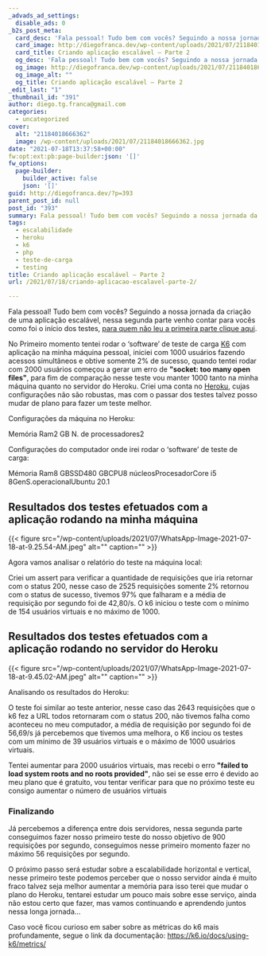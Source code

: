```yaml
---
_advads_ad_settings:
  disable_ads: 0
_b2s_post_meta:
  card_desc: 'Fala pessoal! Tudo bem com vocês? Seguindo a nossa jornada da criação de uma aplicação escalável, nessa segunda parte venho contar para vocês como foi o '
  card_image: http://diegofranca.dev/wp-content/uploads/2021/07/21184018666362.jpg
  card_title: Criando aplicação escalável — Parte 2
  og_desc: 'Fala pessoal! Tudo bem com vocês? Seguindo a nossa jornada da criação de uma aplicação escalável, nessa segunda parte venho contar para vocês como foi o '
  og_image: http://diegofranca.dev/wp-content/uploads/2021/07/21184018666362.jpg
  og_image_alt: ""
  og_title: Criando aplicação escalável — Parte 2
_edit_last: "1"
_thumbnail_id: "391"
author: diego.tg.franca@gmail.com
categories:
  - uncategorized
cover:
  alt: "21184018666362"
  image: /wp-content/uploads/2021/07/21184018666362.jpg
date: "2021-07-18T13:37:58+00:00"
fw:opt:ext:pb:page-builder:json: '[]'
fw_options:
  page-builder:
    builder_active: false
    json: '[]'
guid: http://diegofranca.dev/?p=393
parent_post_id: null
post_id: "393"
summary: Fala pessoal! Tudo bem com vocês? Seguindo a nossa jornada da criação de uma aplicação escalável, nessa segunda parte venho contar para vocês como foi o início dos testes, [para quem não leu a primeira parte clique aqui](https://diegofranca.dev/2021/07/04/criando-aplicacao-escalavel-parte-1/).
tags:
  - escalabilidade
  - heroku
  - k6
  - php
  - teste-de-carga
  - testing
title: Criando aplicação escalável — Parte 2
url: /2021/07/18/criando-aplicacao-escalavel-parte-2/

---
```

Fala pessoal! Tudo bem com vocês? Seguindo a nossa jornada da criação de uma aplicação escalável, nessa segunda parte venho contar para vocês como foi o início dos testes, [para quem não leu a primeira parte clique aqui](/2021/07/04/criando-aplicacao-escalavel-parte-1/).

No Primeiro momento tentei rodar o ‘software’ de teste de carga [K6](https://k6.io/) com aplicação na minha máquina pessoal, iniciei com 1000 usuários fazendo acessos simultâneos e obtive somente 2% de sucesso, quando tentei rodar com 2000 usuários começou a gerar um erro de **"socket: too many open files"**, para fim de comparação nesse teste vou manter 1000 tanto na minha máquina quanto no servidor do Heroku. Criei uma conta no [Heroku](https://www.heroku.com/), cujas configurações não são robustas, mas com o passar dos testes talvez posso mudar de plano para fazer um teste melhor.

Configurações da máquina no Heroku:

Memória Ram2 GB N. de processadores2

Configurações do computador onde irei rodar o ‘software’ de teste de carga:

Mémoria Ram8 GBSSD480 GBCPU8 núcleosProcesadorCore i5 8GenS.operacionalUbuntu 20.1

## Resultados dos testes efetuados com a aplicação rodando na minha máquina

{{< figure src="/wp-content/uploads/2021/07/WhatsApp-Image-2021-07-18-at-9.25.54-AM.jpeg" alt="" caption="" >}}

Agora vamos analisar o relatório do teste na máquina local:

Criei um assert para verificar a quantidade de requisições que iria retornar com o status 200, nesse caso de 2525 requisições somente 2% retornou com o status de sucesso, tivemos 97% que falharam e a média de requisição por segundo foi de 42,80/s. O k6 iniciou o teste com o mínimo de 154 usuários virtuais e no máximo de 1000.

## Resultados dos testes efetuados com a aplicação rodando no servidor do Heroku

{{< figure src="/wp-content/uploads/2021/07/WhatsApp-Image-2021-07-18-at-9.45.02-AM.jpeg" alt="" caption="" >}}

Analisando os resultados do Heroku:

O teste foi similar ao teste anterior, nesse caso das 2643 requisições que o k6 fez a URL todos retornaram com o status 200, não tivemos falha como aconteceu no meu computador, a média de requisição por segundo foi de 56,69/s já percebemos que tivemos uma melhora, o K6 inciou os testes com um mínimo de 39 usuários virtuais e o máximo de 1000 usuários virtuais.

Tentei aumentar para 2000 usuários virtuais, mas recebi o erro **"failed to load system roots and no roots provided"**, não sei se esse erro é devido ao meu plano que é gratuito, vou tentar verificar para que no próximo teste eu consigo aumentar o número de usuários virtuais

### Finalizando

Já percebemos a diferença entre dois servidores, nessa segunda parte conseguimos fazer nosso primeiro teste do nosso objetivo de 900 requisições por segundo, conseguimos nesse primeiro momento fazer no máximo 56 requisições por segundo.

O próximo passo será estudar sobre a escalabilidade horizontal e vertical, nesse primeiro teste podemos perceber que o nosso servidor ainda é muito fraco talvez seja melhor aumentar a memória para isso terei que mudar o plano do Heroku, tentarei estudar um pouco mais sobre esse serviço, ainda não estou certo que fazer, mas vamos continuando e aprendendo juntos nessa longa jornada…

Caso você ficou curioso em saber sobre as métricas do k6 mais profundamente, segue o link da documentação: https://k6.io/docs/using-k6/metrics/
